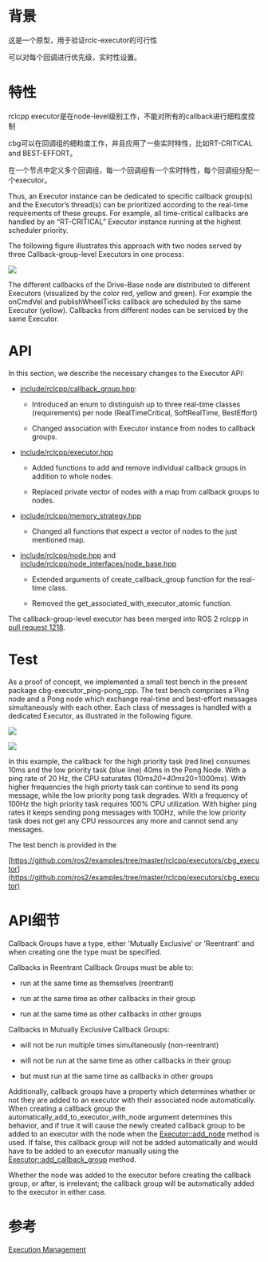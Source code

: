 # 背景

这是一个原型，用于验证rclc-executor的可行性

可以对每个回调进行优先级，实时性设置。

# 特性

rclcpp executor是在node-level级别工作，不能对所有的callback进行细粒度控制

cbg可以在回调组的细粒度工作，并且应用了一些实时特性，比如RT-CRITICAL and BEST-EFFORT。

在一个节点中定义多个回调组，每一个回调组有一个实时特性，每个回调组分配一个executor。

Thus, an Executor instance can be dedicated to specific callback group(s) and the Executor’s thread(s) can be prioritized according to the real-time requirements of these groups. For example, all time-critical callbacks are handled by an “RT-CRITICAL” Executor instance running at the highest scheduler priority.

The following figure illustrates this approach with two nodes served by three Callback-group-level Executors in one process:

![](https://tcs.teambition.net/storage/3129532e1a877d25be40a004b07dff286f13?Signature=eyJhbGciOiJIUzI1NiIsInR5cCI6IkpXVCJ9.eyJBcHBJRCI6IjU5Mzc3MGZmODM5NjMyMDAyZTAzNThmMSIsIl9hcHBJZCI6IjU5Mzc3MGZmODM5NjMyMDAyZTAzNThmMSIsIl9vcmdhbml6YXRpb25JZCI6IiIsImV4cCI6MTY3MjAyMzIwMywiaWF0IjoxNjcxNDE4NDAzLCJyZXNvdXJjZSI6Ii9zdG9yYWdlLzMxMjk1MzJlMWE4NzdkMjViZTQwYTAwNGIwN2RmZjI4NmYxMyJ9.tNQ0hjv47mVPTddkJHyYSIVvC_fWa-C-26a8wmTPYU8&download=image.png "")

The different callbacks of the Drive-Base node are distributed to different Executors (visualized by the color red, yellow and green). For example the onCmdVel and publishWheelTicks callback are scheduled by the same Executor (yellow). Callbacks from different nodes can be serviced by the same Executor.

# API

In this section, we describe the necessary changes to the Executor API:

- [include/rclcpp/callback_group.hpp](https://github.com/boschresearch/ros2_rclcpp/tree/cbg-executor-0.5.1/rclcpp/include/rclcpp/callback_group.hpp):

  - Introduced an enum to distinguish up to three real-time classes (requirements) per node (RealTimeCritical, SoftRealTime, BestEffort)

  - Changed association with Executor instance from nodes to callback groups.

- [include/rclcpp/executor.hpp](https://github.com/boschresearch/ros2_rclcpp/tree/cbg-executor-0.5.1/rclcpp/include/rclcpp/executor.hpp)

  - Added functions to add and remove individual callback groups in addition to whole nodes.

  - Replaced private vector of nodes with a map from callback groups to nodes.

- [include/rclcpp/memory_strategy.hpp](https://github.com/boschresearch/ros2_rclcpp/tree/cbg-executor-0.5.1/rclcpp/include/rclcpp/memory_strategy.hpp)

  - Changed all functions that expect a vector of nodes to the just mentioned map.

- [include/rclcpp/node.hpp](https://github.com/boschresearch/ros2_rclcpp/tree/cbg-executor-0.5.1/rclcpp/include/rclcpp/node.hpp) and [include/rclcpp/node_interfaces/node_base.hpp](https://github.com/boschresearch/ros2_rclcpp/tree/cbg-executor-0.5.1/rclcpp/include/rclcpp/node_interfaces/node_base.hpp)

  - Extended arguments of create_callback_group function for the real-time class.

  - Removed the get_associated_with_executor_atomic function.

The callback-group-level executor has been merged into ROS 2 rclcpp in [pull request 1218](https://github.com/ros2/rclcpp/pull/1218/commits).

# Test

As a proof of concept, we implemented a small test bench in the present package cbg-executor_ping-pong_cpp. The test bench comprises a Ping node and a Pong node which exchange real-time and best-effort messages simultaneously with each other. Each class of messages is handled with a dedicated Executor, as illustrated in the following figure.

![](https://tcs.teambition.net/storage/3129617b82070733444da20e3a98e313f28e?Signature=eyJhbGciOiJIUzI1NiIsInR5cCI6IkpXVCJ9.eyJBcHBJRCI6IjU5Mzc3MGZmODM5NjMyMDAyZTAzNThmMSIsIl9hcHBJZCI6IjU5Mzc3MGZmODM5NjMyMDAyZTAzNThmMSIsIl9vcmdhbml6YXRpb25JZCI6IiIsImV4cCI6MTY3MjAyMzIwMywiaWF0IjoxNjcxNDE4NDAzLCJyZXNvdXJjZSI6Ii9zdG9yYWdlLzMxMjk2MTdiODIwNzA3MzM0NDRkYTIwZTNhOThlMzEzZjI4ZSJ9.eaCRiGMua783--UDiG3mFk2B0XthE--uRW_3eAUZTMk&download=image.png "")

![](https://tcs.teambition.net/storage/312925d26b52dcc4a60b1e4965c09bdbf100?Signature=eyJhbGciOiJIUzI1NiIsInR5cCI6IkpXVCJ9.eyJBcHBJRCI6IjU5Mzc3MGZmODM5NjMyMDAyZTAzNThmMSIsIl9hcHBJZCI6IjU5Mzc3MGZmODM5NjMyMDAyZTAzNThmMSIsIl9vcmdhbml6YXRpb25JZCI6IiIsImV4cCI6MTY3MjAyMzIwMywiaWF0IjoxNjcxNDE4NDAzLCJyZXNvdXJjZSI6Ii9zdG9yYWdlLzMxMjkyNWQyNmI1MmRjYzRhNjBiMWU0OTY1YzA5YmRiZjEwMCJ9.spNeXswjp60wJXkTX7QRxdWOIjIoC1TkRnPtl-RAEzU&download=image.png "")

In this example, the callback for the high priority task (red line) consumes 10ms and the low priority task (blue line) 40ms in the Pong Node. With a ping rate of 20 Hz, the CPU saturates (10ms*20+40ms*20=1000ms). With higher frequencies the high priorty task can continue to send its pong message, while the low priority pong task degrades. With a frequency of 100Hz the high priority task requires 100% CPU utilization. With higher ping rates it keeps sending pong messages with 100Hz, while the low priority task does not get any CPU ressources any more and cannot send any messages.

The test bench is provided in the

[https://github.com/ros2/examples/tree/master/rclcpp/executors/cbg_executor](https://github.com/ros2/examples/tree/master/rclcpp/executors/cbg_executor)

# API细节

Callback Groups have a type, either 'Mutually Exclusive' or 'Reentrant' and when creating one the type must be specified.

Callbacks in Reentrant Callback Groups must be able to:

- run at the same time as themselves (reentrant)

- run at the same time as other callbacks in their group

- run at the same time as other callbacks in other groups

Callbacks in Mutually Exclusive Callback Groups:

- will not be run multiple times simultaneously (non-reentrant)

- will not be run at the same time as other callbacks in their group

- but must run at the same time as callbacks in other groups

Additionally, callback groups have a property which determines whether or not they are added to an executor with their associated node automatically. When creating a callback group the automatically_add_to_executor_with_node argument determines this behavior, and if true it will cause the newly created callback group to be added to an executor with the node when the [Executor::add_node](https://docs.ros2.org/galactic/api/rclcpp/classrclcpp_1_1Executor.html#a53f9649e4c2f3593c930f4d191e7e208 "Add a node to the executor.") method is used. If false, this callback group will not be added automatically and would have to be added to an executor manually using the [Executor::add_callback_group](https://docs.ros2.org/galactic/api/rclcpp/classrclcpp_1_1Executor.html#a6bb97eed174e54946d42ea83cf72a5a9 "Add a callback group to an executor.") method.

Whether the node was added to the executor before creating the callback group, or after, is irrelevant; the callback group will be automatically added to the executor in either case.

# 参考

[Execution Management](https://micro.ros.org/docs/concepts/client_library/execution_management/#NSP2018)
